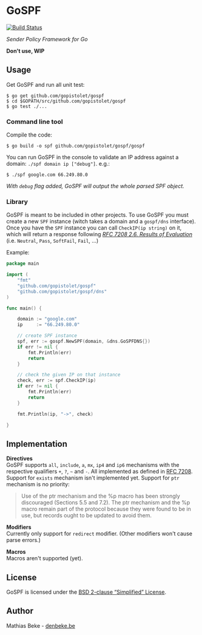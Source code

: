 GoSPF
=====

[![Build Status](https://travis-ci.org/gopistolet/gospf.svg?branch=master)](https://travis-ci.org/gopistolet/gospf)

*Sender Policy Framework for Go*

**Don't use, WIP**

Usage
-----

Get GoSPF and run all unit test:

    $ go get github.com/gopistolet/gospf
    $ cd $GOPATH/src/github.com/gopistolet/gospf
    $ go test ./...

### Command line tool

Compile the code:

    $ go build -o spf github.com/gopistolet/gospf/gospf

You can run GoSPF in the console to validate an IP address against a domain: `./spf domain ip ["debug"]`. e.g.:

    $ ./spf google.com 66.249.80.0

*With `debug` flag added, GoSPF will output the whole parsed SPF object.*


### Library

GoSPF is meant to be included in other projects.
To use GoSPF you must create a new `SPF` instance (witch takes a domain and a `gospf/dns` interface).
Once you have the `SPF` instance you can call `CheckIP(ip string)` on it,
which will return a response following [*RFC 7208 2.6. Results of Evaluation*](https://tools.ietf.org/html/rfc7208#section-2.6)
(i.e. `Neutral`, `Pass`, `SoftFail`, `Fail`, ...)

Example:

```go
package main

import (
    "fmt"
    "github.com/gopistolet/gospf"
    "github.com/gopistolet/gospf/dns"
)

func main() {

    domain := "google.com"
    ip     := "66.249.80.0"

    // create SPF instance
    spf, err := gospf.NewSPF(domain, &dns.GoSPFDNS{})
    if err != nil {
        fmt.Println(err)
        return
    }

    // check the given IP on that instance
    check, err := spf.CheckIP(ip)
    if err != nil {
        fmt.Println(err)
        return
    }

    fmt.Println(ip, "->", check)

}

```


Implementation
--------------

**Directives**  
GoSPF supports `all`, `include`, `a`, `mx`, `ip4` and `ip6` mechanisms with the respective qualifiers `+`, `?`, `~` and `-`. All implemented as defined in [RFC 7208](https://tools.ietf.org/html/rfc7208).
Support for `exists` mechanism isn't implemented yet. 
Support for `ptr` mechanism is no priority:

> Use of the ptr mechanism and the %p macro has been strongly
> discouraged (Sections 5.5 and 7.2).  The ptr mechanism and the %p
> macro remain part of the protocol because they were found to be in
> use, but records ought to be updated to avoid them.

**Modifiers**  
Currently only support for `redirect` modifier. (Other modifiers won't cause parse errors.)

**Macros**  
Macros aren't supported (yet).


License
-------

GoSPF is licensed under the [BSD 2-clause “Simplified” License](https://github.com/gopistolet/gospf/blob/master/LICENSE.txt).


Author
------

Mathias Beke - [denbeke.be]()
